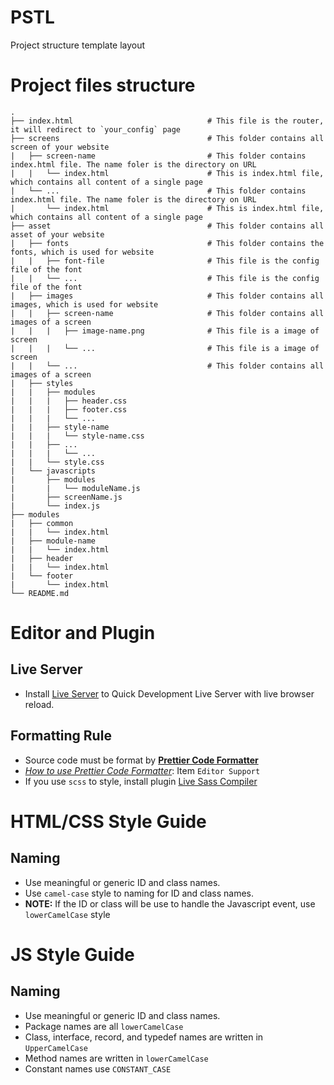 # PSTL
Project structure template layout

# Project files structure
    .
    ├── index.html                              # This file is the router, it will redirect to `your_config` page
    ├── screens                                 # This folder contains all screen of your website
    |   ├── screen-name                         # This folder contains index.html file. The name foler is the directory on URL
    |   |   └── index.html                      # This is index.html file, which contains all content of a single page 
    |   └── ...                                 # This folder contains index.html file. The name foler is the directory on URL
    |       └── index.html                      # This is index.html file, which contains all content of a single page
    ├── asset                                   # This folder contains all asset of your website
    |   ├── fonts                               # This folder contains the fonts, which is used for website
    |   |   ├── font-file                       # This file is the config file of the font
    |   |   └── ...                             # This file is the config file of the font
    |   ├── images                              # This folder contains all images, which is used for website
    |   |   ├── screen-name                     # This folder contains all images of a screen
    |   |   |   ├── image-name.png              # This file is a image of screen
    |   |   |   └── ...                         # This file is a image of screen
    |   |   └── ...                             # This folder contains all images of a screen
    |   ├── styles
    |   |   ├── modules
    |   |   |   ├── header.css
    |   |   |   ├── footer.css
    |   |   |   └── ...
    |   |   ├── style-name
    |   |   |   └── style-name.css
    |   |   ├── ...
    |   |   |   └── ...
    |   |   └── style.css
    |   └── javascripts
    |       ├── modules
    |       |   └── moduleName.js
    |       ├── screenName.js
    |       └── index.js
    ├── modules
    |   ├── common
    |   |   └── index.html
    |   ├── module-name
    |   |   └── index.html
    |   ├── header
    |   |   └── index.html
    |   └── footer
    |       └── index.html
    └── README.md

# Editor and Plugin

## Live Server
* Install [Live Server](https://marketplace.visualstudio.com/items?itemName=ritwickdey.LiveServer) to Quick Development Live Server with live browser reload.

## Formatting Rule
* Source code must be format by **[Prettier Code Formatter](https://prettier.io/)**
* [_How to use Prettier Code Formatter_](https://prettier.io/): Item `Editor Support`
* If you use `scss` to style, install plugin [Live Sass Compiler](https://marketplace.visualstudio.com/items?itemName=ritwickdey.live-sass)
# HTML/CSS Style Guide
## Naming
* Use meaningful or generic ID and class names.
* Use `camel-case` style to naming for ID and class names.
* **NOTE:** If the ID or class will be use to handle the Javascript event, use `lowerCamelCase` style

# JS Style Guide
## Naming
* Use meaningful or generic ID and class names.
* Package names are all `lowerCamelCase`
* Class, interface, record, and typedef names are written in `UpperCamelCase`
* Method names are written in `lowerCamelCase`
* Constant names use `CONSTANT_CASE`
